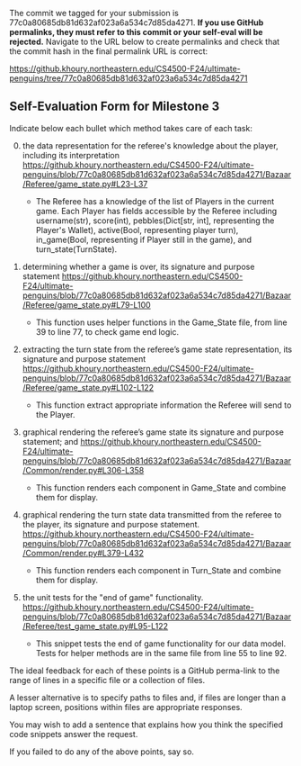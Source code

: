  The commit we tagged for your submission is 77c0a80685db81d632af023a6a534c7d85da4271.
**If you use GitHub permalinks, they must refer to this commit or your self-eval will be rejected.**
Navigate to the URL below to create permalinks and check that the commit hash in the final permalink URL is correct:

https://github.khoury.northeastern.edu/CS4500-F24/ultimate-penguins/tree/77c0a80685db81d632af023a6a534c7d85da4271

## Self-Evaluation Form for Milestone 3

Indicate below each bullet which method takes care of each task:

0. the data representation for the referee's knowledge about the player,
   including its interpretation
   https://github.khoury.northeastern.edu/CS4500-F24/ultimate-penguins/blob/77c0a80685db81d632af023a6a534c7d85da4271/Bazaar/Referee/game_state.py#L23-L37
   - The Referee has a knowledge of the list of Players in the current game. Each Player has fields accessible by the Referee including username(str), score(int), pebbles(Dict[str, int], representing the Player's Wallet), active(Bool, representing player turn), in_game(Bool, representing if Player still in the game), and turn_state(TurnState). 

1. determining whether a game is over,
   its signature and purpose statement
   https://github.khoury.northeastern.edu/CS4500-F24/ultimate-penguins/blob/77c0a80685db81d632af023a6a534c7d85da4271/Bazaar/Referee/game_state.py#L79-L100
   - This function uses helper functions in the Game_State file, from line 39 to line 77, to check game end logic. 

2. extracting the turn state from the referee’s game state representation,
   its signature and purpose statement 
   https://github.khoury.northeastern.edu/CS4500-F24/ultimate-penguins/blob/77c0a80685db81d632af023a6a534c7d85da4271/Bazaar/Referee/game_state.py#L102-L122
   - This function extract appropriate information the Referee will send to the Player.
3. graphical rendering the referee’s game state
   its signature and purpose statement; and
   https://github.khoury.northeastern.edu/CS4500-F24/ultimate-penguins/blob/77c0a80685db81d632af023a6a534c7d85da4271/Bazaar/Common/render.py#L306-L358
   - This function renders each component in Game_State and combine them for display. 
4. graphical rendering the turn state data transmitted from the referee to the player,
   its signature and purpose statement. 
   https://github.khoury.northeastern.edu/CS4500-F24/ultimate-penguins/blob/77c0a80685db81d632af023a6a534c7d85da4271/Bazaar/Common/render.py#L379-L432
   - This function renders each component in Turn_State and combine them for display.
5. the unit tests for the "end of game" functionality. 
   https://github.khoury.northeastern.edu/CS4500-F24/ultimate-penguins/blob/77c0a80685db81d632af023a6a534c7d85da4271/Bazaar/Referee/test_game_state.py#L95-L122
   - This snippet tests the end of game functionality for our data model. Tests for helper methods are in the same file from line 55 to line 92.
     
The ideal feedback for each of these points is a GitHub perma-link to
the range of lines in a specific file or a collection of files.

A lesser alternative is to specify paths to files and, if files are
longer than a laptop screen, positions within files are appropriate
responses.

You may wish to add a sentence that explains how you think the
specified code snippets answer the request.

If you failed to do any of the above points, say so.

